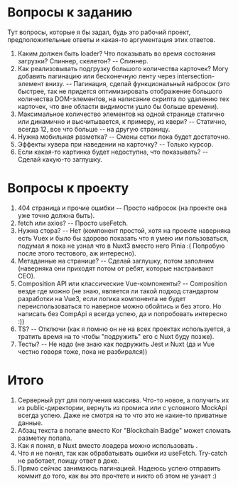 # Вопросы к заданию

Тут вопросы, которые я бы задал, будь это рабочий проект, предположительные ответы и какая-то аргументация этих ответов.

1. Каким должен быть loader? Что показывать во время состояния загрузки? Спиннер, скелетон? -- Спиннер.
2. Как реализовывать подгрузку большого количества карточек? Могу добавить пагинацию или бесконечную ленту через intersection-элемент внизу. -- Пагинация, сделай функциональный набросок (это быстрее, так не придется оптимизировать отображение большого количества DOM-элементов, на написание скрипта по удалению тех карточек, что вне области видимости ушло бы больше времени).
3. Максимальное количество элементов на одной странице статично или динамично и высчитывается, к примеру, из квери? -- Статично, всегда 12, все что больше -- на другую страницу.
4. Нужна мобильная разметка? -- Смены сетки пока будет достаточно.
5. Эффекты хувера при наведении на карточку? -- Только курсор.
6. Если какая-то картинка будет недоступна, что показывать? -- Сделай какую-то заглушку.

# Вопросы к проекту

1. 404 страница и прочие ошибки -- Просто набросок (на проекте она уже точно должна быть).
2. fetch или axios? -- Просто useFetch.
3. Нужна стора? -- Нет (компонент простой, хотя на проекте наверняка есть Vuex и было бы здорово показать что я умею им пользоваться, подумал я пока не узнал что в Nuxt3 вместо него Pinia :( Попробую после этого тестового, аж интересно).
4. Метаданные на странице? -- Сделай заглушку, потом заполним (наверняка они приходят потом от ребят, которые настраивают СЕО).
5. Composition API или классические Vue-компоненты? -- Composition везде где можно (не знаю, является ли такой подход стандартом разработки на Vue3, если логика компонента не будет переиспользоваться то наверное можно обойтись и без этого. Но написать без CompApi я всегда успею, да и попробовать интересно :))
6. TS? -- Отключи (как я помню он не на всех проектах используется, а тратить время на то чтобы "подружить" его с Nuxt буду позже).
7. Тесты? -- Не надо (не знаю как подружить Jest и Nuxt (да и Vue честно говоря тоже, пока не разбирался))

# Итого

1. Серверный рут для получения массива. Что-то новое, а получить их из public-директории, вернуть из промиса или с условного MockApi всегда успею. Даже не смотря на то что это не какие-то приватные данные.
2. Абзац текста в попапе вместо Kor "Blockchain Badge" может сломать разметку попапа.
3. Как я понял, в Nuxt вместо лоадера можно использовать <NuxtLoadingIndicator>.
4. Что я не понял, так как обрабатывать ошибки из useFetch. Try-catch не работает, поищу ответ в доке.
5. Прямо сейчас занимаюсь пагинацией. Надеюсь успею отправить коммит до того, как вы это прочтете и никто об этом не узнает :)

